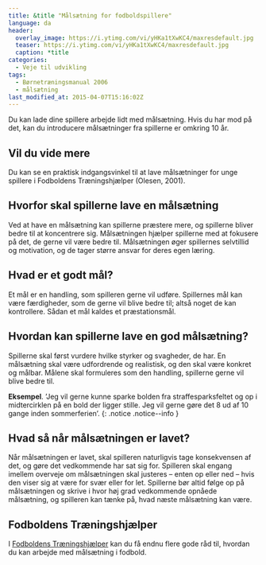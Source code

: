```yaml
---
title: &title "Målsætning for fodboldspillere"
language: da
header:
  overlay_image: https://i.ytimg.com/vi/yHKa1tXwKC4/maxresdefault.jpg
  teaser: https://i.ytimg.com/vi/yHKa1tXwKC4/maxresdefault.jpg
  caption: *title
categories:
  - Veje til udvikling
tags:
  - Børnetræningsmanual 2006
  - målsætning
last_modified_at: 2015-04-07T15:16:02Z
---
```


Du kan lade dine spillere arbejde lidt med målsætning. Hvis du har mod på det, kan du introducere målsætninger fra spillerne er omkring 10 år.

## Vil du vide mere

Du kan se en praktisk indgangsvinkel til at lave målsætninger for unge spillere i Fodboldens Træningshjælper (Olesen, 2001).

## Hvorfor skal spillerne lave en målsætning

Ved at have en målsætning kan spillerne præstere mere, og spillerne bliver bedre til at koncentrere sig. Målsætningen hjælper spillerne med at fokusere på det, de gerne vil være bedre til. Målsætningen øger spillernes selvtillid og motivation, og de tager større ansvar for deres egen læring.

## Hvad er et godt mål?

Et mål er en handling, som spilleren gerne vil udføre. Spillernes mål kan være færdigheder, som de gerne vil blive bedre til; altså noget de kan kontrollere. Sådan et mål kaldes et præstationsmål.

## Hvordan kan spillerne lave en god målsætning?

Spillerne skal først vurdere hvilke styrker og svagheder, de har. En målsætning skal være udfordrende og realistisk, og den skal være konkret og målbar. Målene skal formuleres som den handling, spillerne gerne vil blive bedre til.

**Eksempel**. ’Jeg vil gerne kunne sparke bolden fra straffesparksfeltet og op i midtercirklen på en bold der ligger stille. Jeg vil gerne gøre det 8 ud af 10 gange inden sommerferien’.
{: .notice .notice--info }

## Hvad så når målsætningen er lavet?

Når målsætningen er lavet, skal spilleren naturligvis tage konsekvensen af det, og gøre det vedkommende har sat sig for. Spilleren skal engang imellem overveje om målsætningen skal justeres – enten op eller ned – hvis den viser sig at være for svær eller for let. Spillerne bør altid følge op på målsætningen og skrive i hvor høj grad vedkommende opnåede målsætning, og spilleren kan tænke på, hvad næste målsætning kan være.

## Fodboldens Træningshjælper

I [Fodboldens Træningshjælper](/hjaelper/) kan du få endnu flere gode råd til, hvordan du kan arbejde med målsætning i fodbold.
